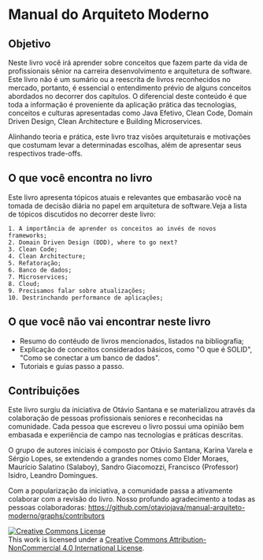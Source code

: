 # Manual do Arquiteto Moderno

## Objetivo

Neste livro você irá aprender sobre conceitos que fazem parte da vida de profissionais sênior na carreira desenvolvimento e arquitetura de software. Este livro não é um sumário ou a reescrita de livros reconhecidos no mercado, portanto, é essencial o entendimento prévio de alguns conceitos abordados no decorrer dos capítulos. O diferencial deste conteúdo é que toda a informação é proveniente da aplicação prática das tecnologias, conceitos e culturas apresentadas como Java Efetivo, Clean Code, Domain Driven Design, Clean Architecture e Building Microservices. 

Alinhando teoria e prática, este livro traz visões arquiteturais e motivações que costumam levar a determinadas escolhas, além de apresentar seus respectivos trade-offs. 

## O que você encontra no livro

Este livro apresenta tópicos atuais e relevantes que embasarão você na tomada de decisão diária no papel em arquitetura de software.Veja a lista de tópicos discutidos no decorrer deste livro:

    1. A importância de aprender os conceitos ao invés de novos frameworks;
    2. Domain Driven Design (DDD), where to go next?
    3. Clean Code;
    4. Clean Architecture;
    5. Refatoração;
    6. Banco de dados;
    7. Microservices;
    8. Cloud;
    9. Precisamos falar sobre atualizações;
    10. Destrinchando performance de aplicações;

## O que você não vai encontrar neste livro

* Resumo do contéudo de livros mencionados, listados na bibliografia;
* Explicação de conceitos considerados básicos, como "O que é SOLID", "Como se conectar a um banco de dados". 
* Tutoriais e guias passo a passo. 


## Contribuições

Este livro surgiu da iniciativa de Otávio Santana e se materializou através da colaboração de pessoas profissionais seniores e reconhecidas na comunidade. Cada pessoa que escreveu o livro possui uma opinião bem embasada e experiência de campo nas tecnologias e práticas descritas. 

O grupo de autores iniciais é composto por Otávio Santana, Karina Varela e Sérgio Lopes, se extendendo a grandes nomes como Elder Moraes, Maurício Salatino (Salaboy), Sandro Giacomozzi, Francisco (Professor) Isidro, Leandro Domingues.

Com a popularização da iniciativa, a comunidade passa a ativamente colaborar com a revisão do livro. Nosso profundo agradecimento a todas as pessoas colaboradoras: https://github.com/otaviojava/manual-arquiteto-moderno/graphs/contributors



<a rel="license" href="http://creativecommons.org/licenses/by-nc/4.0/"><img alt="Creative Commons License" style="border-width:0" src="https://i.creativecommons.org/l/by-nc/4.0/88x31.png" /></a><br />This work is licensed under a <a rel="license" href="http://creativecommons.org/licenses/by-nc/4.0/">Creative Commons Attribution-NonCommercial 4.0 International License</a>.
